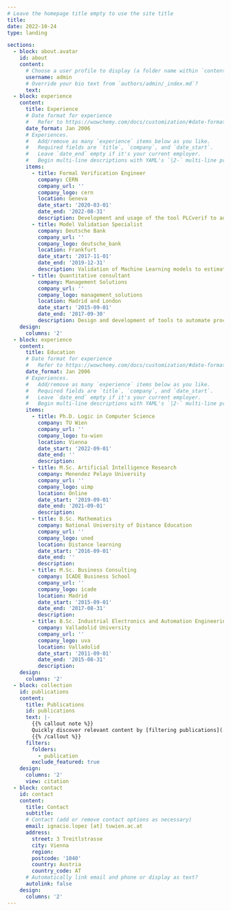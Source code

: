 ```yaml
---
# Leave the homepage title empty to use the site title
title:
date: 2022-10-24
type: landing

sections:
  - block: about.avatar
    id: about
    content:
      # Choose a user profile to display (a folder name within `content/authors/`)
      username: admin
      # Override your bio text from `authors/admin/_index.md`?
      text:
  - block: experience
    content:
      title: Experience
      # Date format for experience
      #   Refer to https://wowchemy.com/docs/customization/#date-format
      date_format: Jan 2006
      # Experiences.
      #   Add/remove as many `experience` items below as you like.
      #   Required fields are `title`, `company`, and `date_start`.
      #   Leave `date_end` empty if it's your current employer.
      #   Begin multi-line descriptions with YAML's `|2-` multi-line prefix.
      items:
        - title: Formal Verification Engineer
          company: CERN
          company_url: ''
          company_logo: cern
          location: Geneva
          date_start: '2020-03-01'
          date_end: '2022-08-31'
          description: Development and usage of the tool PLCverif to automatically formally verify PLC code.
        - title: Model Validation Specialist
          company: Deutsche Bank
          company_url: ''
          company_logo: deutsche_bank
          location: Frankfurt
          date_start: '2017-11-01'
          date_end: '2019-12-31'
          description: Validation of Machine Learning models to estimate credit score by performing different analyses, such as assumptions validation, sensitivity, robustness, and back-testing.
        - title: Quantitative consultant
          company: Management Solutions
          company_url: ''
          company_logo: management_solutions
          location: Madrid and London
          date_start: '2015-09-01'
          date_end: '2017-09-30'
          description: Design and development of tools to automate processes, as well as validation of Machine Learning models.
    design:
      columns: '2'
  - block: experience
    content:
      title: Education
      # Date format for experience
      #   Refer to https://wowchemy.com/docs/customization/#date-format
      date_format: Jan 2006
      # Experiences.
      #   Add/remove as many `experience` items below as you like.
      #   Required fields are `title`, `company`, and `date_start`.
      #   Leave `date_end` empty if it's your current employer.
      #   Begin multi-line descriptions with YAML's `|2-` multi-line prefix.
      items:
        - title: Ph.D. Logic in Computer Science
          company: TU Wien
          company_url: ''
          company_logo: tu-wien
          location: Vienna
          date_start: '2022-09-01'
          date_end: ''
          description: 
        - title: M.Sc. Artificial Intelligence Research
          company: Menendez Pelayo University
          company_url: ''
          company_logo: uimp
          location: Online
          date_start: '2019-09-01'
          date_end: '2021-09-01'
          description: 
        - title: B.Sc. Mathematics
          company: National University of Distance Education
          company_url: ''
          company_logo: uned
          location: Distance learning
          date_start: '2016-09-01'
          date_end: ''
          description: 
        - title: M.Sc. Business Consulting
          company: ICADE Business School
          company_url: ''
          company_logo: icade
          location: Madrid
          date_start: '2015-09-01'
          date_end: '2017-08-31'
          description: 
        - title: B.Sc. Industrial Electronics and Automation Engineering
          company: Valladolid University
          company_url: ''
          company_logo: uva
          location: Valladolid
          date_start: '2011-09-01'
          date_end: '2015-08-31'
          description: 
    design:
      columns: '2'
  - block: collection
    id: publications
    content:
      title: Publications
      id: publications
      text: |-
        {{% callout note %}}
        Quickly discover relevant content by [filtering publications](./publication/).
        {{% /callout %}}
      filters:
        folders:
          - publication
        exclude_featured: true
    design:
      columns: '2'
      view: citation
  - block: contact
    id: contact
    content:
      title: Contact
      subtitle:
      # Contact (add or remove contact options as necessary)
      email: ignacio.lopez [at] tuwien.ac.at
      address:
        street: 3 Treitlstrasse
        city: Vienna
        region: 
        postcode: '1040'
        country: Austria
        country_code: AT
      # Automatically link email and phone or display as text?
      autolink: false
    design:
      columns: '2'
---
```

